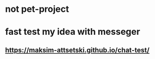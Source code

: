 

# not pet-project
# fast test my idea with messeger

## https://maksim-attsetski.github.io/chat-test/

